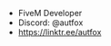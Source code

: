 - FiveM Developer
- Discord: @autfox
- https://linktr.ee/autfox
<!---
autfoxx/autfoxx is a ✨ special ✨ repository because its `README.md` (this file) appears on your GitHub profile.
You can click the Preview link to take a look at your changes.
--->
